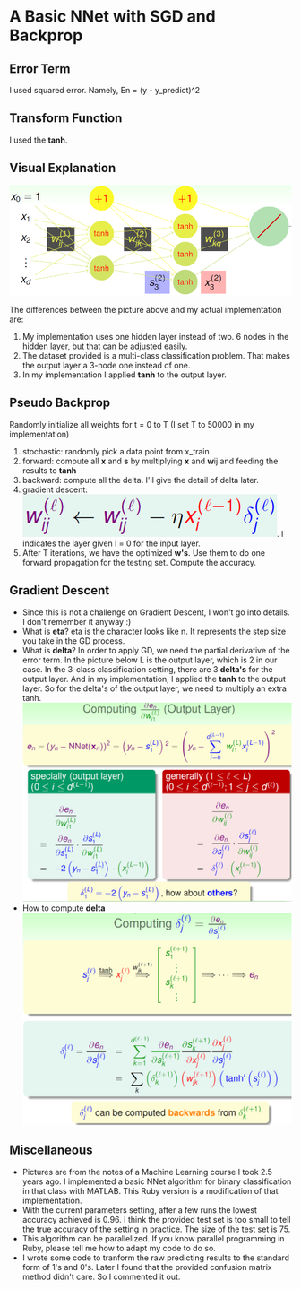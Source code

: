 # A Basic NNet with SGD and Backprop

## Error Term

I used squared error. Namely, En = (y - y_predict)^2

## Transform Function

I used the **tanh**.

## Visual Explanation

![nn_visual](nn_pic.png)

The differences between the picture above and my actual implementation are:
1. My implementation uses one hidden layer instead of two. 6 nodes in the hidden layer, but that can be adjusted easily.
2. The dataset provided is a multi-class classification problem. That makes the output layer a 3-node one instead of one.
3. In my implementation I applied **tanh** to the output layer.

## Pseudo Backprop
Randomly initialize all weights
for t = 0 to T (I set T to 50000 in my implementation)
1. stochastic: randomly pick a data point from x_train
2. forward: compute all **x** and **s** by multiplying **x** and **w**ij and feeding the results to **tanh**
3. backward: compute all the delta. I'll give the detail of delta later.
4. gradient descent: ![gd_formular](gd_pic.png). l indicates the layer given l = 0 for the input layer.
5. After T iterations, we have the optimized **w's**. Use them to do one forward propagation for the testing set. Compute the accuracy.

## Gradient Descent
- Since this is not a challenge on Gradient Descent, I won't go into details. I don't remember it anyway :)
- What is **eta**? eta is the character looks like n. It represents the step size you take in the GD process.
- What is **delta**?
In order to apply GD, we need the partial derivative of the error term. In the picture below L is the output layer, which is 2 in our case. In the 3-class classification setting, there are 3 **delta's** for the output layer. And in my implementation, I applied the **tanh** to the output layer. So for the delta's of the output layer, we need to multiply an extra tanh.
![gd_partial](gd_partial.png)
- How to compute **delta**
![delta_compute](middle_delta_compute.png)

## Miscellaneous

- Pictures are from the notes of a Machine Learning course I took 2.5 years ago. I implemented a basic NNet algorithm for binary classification in that class with MATLAB. This Ruby version is a modification of that implementation.
- With the current parameters setting, after a few runs the lowest accuracy achieved is 0.96. I think the provided test set is too small to tell the true accuracy of the setting in practice. The size of the test set is 75.
- This algorithm can be parallelized. If you know parallel programming in Ruby, please tell me how to adapt my code to do so.
- I wrote some code to tranform the raw predicting results to the standard form of 1's and 0's. Later I found that the provided confusion matrix method didn't care. So I commented it out.